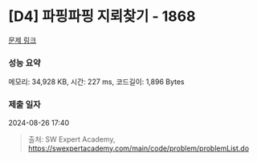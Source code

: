 # [D4] 파핑파핑 지뢰찾기 - 1868 

[문제 링크](https://swexpertacademy.com/main/code/problem/problemDetail.do?contestProbId=AV5LwsHaD1MDFAXc) 

### 성능 요약

메모리: 34,928 KB, 시간: 227 ms, 코드길이: 1,896 Bytes

### 제출 일자

2024-08-26 17:40



> 출처: SW Expert Academy, https://swexpertacademy.com/main/code/problem/problemList.do